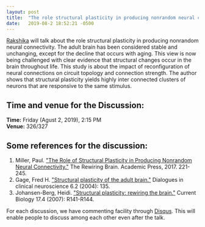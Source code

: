 ```yaml
---
layout: post
title:  "The role structural plasticity in producing nonrandom neural connectivity"
date:   2019-08-2 18:52:21 -0500
---
```

[Rakshika](https://www.imsc.res.in/rakshika_lakshmi) will talk about the role structural plasticity in producing nonrandom neural connectivity. The adult brain has been considered stable and unchanging, except for the decline that occurs with aging. This view is now being challenged with clear evidence that structural changes occur in the brain throughout life. This study is about the impact of reconfiguration of neural connections on circuit topology and connection strength. The author shows that structural plasticity yields highly inter connected clusters of neurons that are responsive to the same stimulus.

## Time and venue for the Discussion:
**Time:** Friday (Agust 2, 2019), 2:15 PM  
**Venue:** 326/327  

## Some references for the discussion:

1. Miller, Paul. ["The Role of Structural Plasticity in Producing Nonrandom Neural Connectivity."](https://www.sciencedirect.com/science/article/pii/B978012803784300010X) The Rewiring Brain. Academic Press, 2017. 221-245.  
2. Gage, Fred H. ["Structural plasticity of the adult brain."](https://www.ncbi.nlm.nih.gov/pmc/articles/PMC3181802/) Dialogues in clinical neuroscience 6.2 (2004): 135.  
3. Johansen-Berg, Heidi. ["Structural plasticity: rewiring the brain."](https://www.sciencedirect.com/science/article/pii/S0960982206026200) Current Biology 17.4 (2007): R141-R144.

For each discussion, we have commenting facility through [Disqus](https://disqus.com/). This will enable people to discuss among each other even after the talk.

